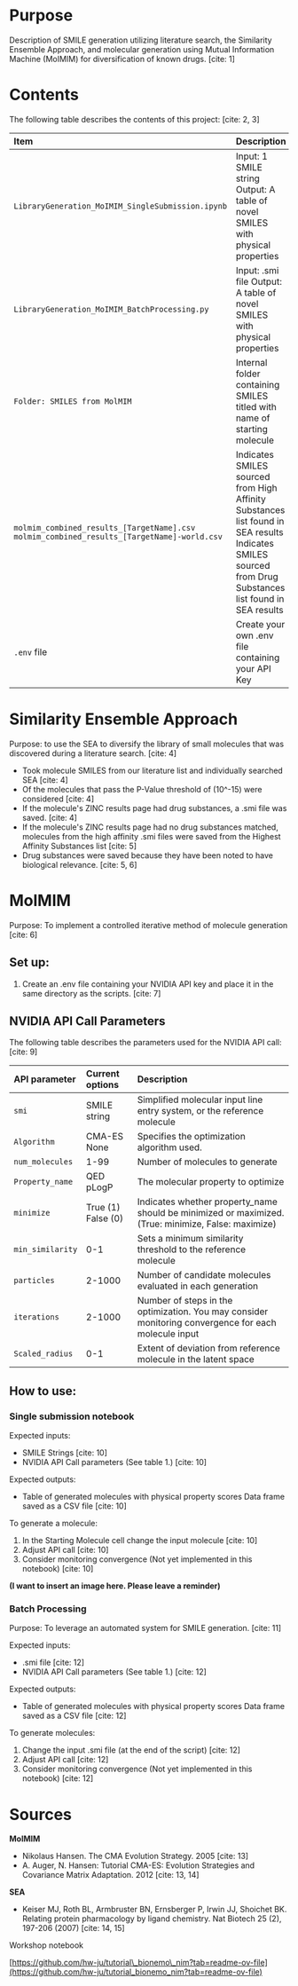 # Purpose

Description of SMILE generation utilizing literature search, the Similarity Ensemble Approach, and molecular generation using Mutual Information Machine (MoIMIM) for diversification of known drugs. [cite: 1]

# Contents

The following table describes the contents of this project: [cite: 2, 3]

| Item                                         | Description                                                                                                |
| :------------------------------------------- | :--------------------------------------------------------------------------------------------------------- |
| `LibraryGeneration_MoIMIM_SingleSubmission.ipynb` | Input: 1 SMILE string Output: A table of novel SMILES with physical properties                             |
| `LibraryGeneration_MoIMIM_BatchProcessing.py`   | Input: .smi file Output: A table of novel SMILES with physical properties                                 |
| `Folder: SMILES from MolMIM`                   | Internal folder containing SMILES titled with name of starting molecule                                     |
| `molmim_combined_results_[TargetName].csv` `molmim_combined_results_[TargetName]-world.csv` | Indicates SMILES sourced from High Affinity Substances list found in SEA results Indicates SMILES sourced from Drug Substances list found in SEA results |
| `.env` file                                    | Create your own .env file containing your API Key                                                          |

# Similarity Ensemble Approach

Purpose: to use the SEA to diversify the library of small molecules that was discovered during a literature search. [cite: 4]

* Took molecule SMILES from our literature list and individually searched SEA [cite: 4]
* Of the molecules that pass the P-Value threshold of (10^-15) were considered [cite: 4]
* If the molecule's ZINC results page had drug substances, a .smi file was saved. [cite: 4]
* If the molecule's ZINC results page had no drug substances matched, molecules from the high affinity .smi files were saved from the Highest Affinity Substances list [cite: 5]
* Drug substances were saved because they have been noted to have biological relevance. [cite: 5, 6]

# MolMIM

Purpose: To implement a controlled iterative method of molecule generation [cite: 6]

## Set up:

1.  Create an .env file containing your NVIDIA API key and place it in the same directory as the scripts. [cite: 7]

## NVIDIA API Call Parameters

The following table describes the parameters used for the NVIDIA API call: [cite: 9]

| API parameter  | Current options | Description                                                                                                |
| :------------- | :-------------- | :--------------------------------------------------------------------------------------------------------- |
| `smi`          | SMILE string    | Simplified molecular input line entry system, or the reference molecule                                      |
| `Algorithm`    | CMA-ES None     | Specifies the optimization algorithm used.                                                                   |
| `num_molecules` | 1-99            | Number of molecules to generate                                                                              |
| `Property_name` | QED pLogP       | The molecular property to optimize                                                                           |
| `minimize`     | True (1) False (0) | Indicates whether property\_name should be minimized or maximized. (True: minimize, False: maximize)         |
| `min_similarity` | 0-1             | Sets a minimum similarity threshold to the reference molecule                                                |
| `particles`    | 2-1000          | Number of candidate molecules evaluated in each generation                                                   |
| `iterations`   | 2-1000          | Number of steps in the optimization. You may consider monitoring convergence for each molecule input          |
| `Scaled_radius` | 0-1             | Extent of deviation from reference molecule in the latent space                                              |

## How to use:

### Single submission notebook

Expected inputs:

* SMILE Strings [cite: 10]
* NVIDIA API Call parameters (See table 1.) [cite: 10]

Expected outputs:

* Table of generated molecules with physical property scores Data frame saved as a CSV file [cite: 10]

To generate a molecule:

1.  In the Starting Molecule cell change the input molecule [cite: 10]
2.  Adjust API call [cite: 10]
3.  Consider monitoring convergence (Not yet implemented in this notebook) [cite: 10]

**(I want to insert an image here. Please leave a reminder)**

### Batch Processing

Purpose: To leverage an automated system for SMILE generation. [cite: 11]

Expected inputs:

* .smi file [cite: 12]
* NVIDIA API Call parameters (See table 1.) [cite: 12]

Expected outputs:

* Table of generated molecules with physical property scores Data frame saved as a CSV file [cite: 12]

To generate molecules:

1.  Change the input .smi file (at the end of the script) [cite: 12]
2.  Adjust API call [cite: 12]
3.  Consider monitoring convergence (Not yet implemented in this notebook) [cite: 12]

# Sources

**MolMIM**

* Nikolaus Hansen. The CMA Evolution Strategy. 2005 [cite: 13]
* A. Auger, N. Hansen: Tutorial CMA-ES: Evolution Strategies and Covariance Matrix Adaptation. 2012 [cite: 13, 14]

**SEA**

* Keiser MJ, Roth BL, Armbruster BN, Ernsberger P, Irwin JJ, Shoichet BK. Relating protein pharmacology by ligand chemistry. Nat Biotech 25 (2), 197-206 (2007) [cite: 14, 15]

Workshop notebook

[https://github.com/hw-ju/tutorial\_bionemo\_nim?tab=readme-ov-file](https://github.com/hw-ju/tutorial_bionemo_nim?tab=readme-ov-file)
